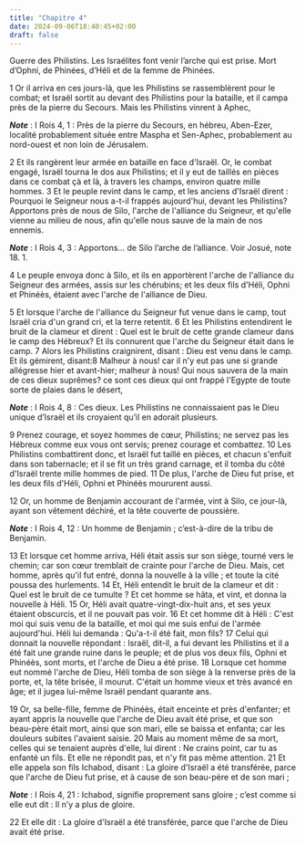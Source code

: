 ```yaml
---
title: "Chapitre 4"
date: 2024-09-06T18:40:45+02:00
draft: false
---
```



Guerre des Philistins.
Les Israélites font venir l’arche qui est prise.
Mort d’Ophni, de Phinées, d’Héli et de la femme de Phinées.


1 Or il arriva en ces jours-là, que les Philistins se rassemblèrent pour le combat; et Israël sortit au devant des Philistins pour la bataille, et il campa près de la pierre du Secours. Mais les Philistins vinrent à Aphec,

***Note*** :  I Rois 4, 1 : Près de la pierre du Secours, en hébreu, Aben-Ezer, localité probablement située entre Maspha et Sen-Aphec, probablement au nord-ouest et non loin de Jérusalem.


2 Et ils rangèrent leur armée en bataille en face d'Israël. Or, le combat engagé, Israël tourna le dos aux Philistins; et il y eut de taillés en pièces dans ce combat çà et là, à travers les champs, environ quatre mille hommes. 3 Et le peuple revint dans le camp, et les anciens d'Israël dirent : Pourquoi le Seigneur nous a-t-il frappés aujourd'hui, devant les Philistins? Apportons près de nous de Silo, l'arche de l'alliance du Seigneur, et qu'elle vienne au milieu de nous, afin qu'elle nous sauve de la main de nos ennemis.

***Note*** :  I Rois 4, 3 : Apportons… de Silo l’arche de l’alliance. Voir Josué, note 18. 1.

4 Le peuple envoya donc à Silo, et ils en apportèrent l'arche de l'alliance du Seigneur des armées, assis sur les chérubins; et les deux fils d'Héli, Ophni et Phinéès, étaient avec l'arche de l'alliance de Dieu.


5 Et lorsque l'arche de l'alliance du Seigneur fut venue dans le camp, tout Israël cria d'un grand cri, et la terre retentit. 6 Et les Philistins entendirent le bruit de la clameur et dirent : Quel est le bruit de cette grande clameur dans le camp des Hébreux? Et ils connurent que l'arche du Seigneur était dans le camp. 7 Alors les Philistins craignirent, disant : Dieu est venu dans le camp. Et ils gémirent, disant:8 Malheur à nous! car il n'y eut pas une si grande allégresse hier et avant-hier; malheur à nous! Qui nous sauvera de la main de ces dieux suprêmes? ce sont ces dieux qui ont frappé l'Egypte de toute sorte de plaies dans le désert,

***Note*** :  I Rois 4, 8 : Ces dieux. Les Philistins ne connaissaient pas le Dieu unique d’Israël et ils croyaient qu’il en adorait plusieurs.

9 Prenez courage, et soyez hommes de cœur, Philistins; ne servez pas les Hébreux comme eux vous ont servis; prenez courage et combattez. 10 Les Philistins combattirent donc, et Israël fut taillé en pièces, et chacun s'enfuit dans son tabernacle; et il se fit un très grand carnage, et il tomba du côté d'Israël trente mille hommes de pied. 11 De plus, l'arche de Dieu fut prise, et les deux fils d'Héli, Ophni et Phinéès moururent aussi.


12 Or, un homme de Benjamin accourant de l'armée, vint à Silo, ce jour-là, ayant son vêtement déchiré, et la tête couverte de poussière.

***Note*** :  I Rois 4, 12 : Un homme de Benjamin ; c’est-à-dire de la tribu de Benjamin.

13 Et lorsque cet homme arriva, Héli était assis sur son siège, tourné vers le chemin; car son cœur tremblait de crainte pour l'arche de Dieu. Mais, cet homme, après qu'il fut entré, donna la nouvelle à la ville ; et toute la cité poussa des hurlements. 14 Et, Héli entendit le bruit de la clameur et dit : Quel est le bruit de ce tumulte ? Et cet homme se hâta, et vint, et donna la nouvelle à Héli. 15 Or, Héli avait quatre-vingt-dix-huit ans, et ses yeux étaient obscurcis, et il ne pouvait pas voir. 16 Et cet homme dit à Héli : C'est moi qui suis venu de la bataille, et moi qui me suis enfui de l'armée aujourd'hui. Héli lui demanda : Qu'a-t-il été fait, mon fils? 17 Celui qui donnait la nouvelle répondant : Israël, dit-il, a fui devant les Philistins et il a été fait une grande ruine dans le peuple; et de plus vos deux fils, Ophni et Phinéès, sont morts, et l'arche de Dieu a été prise. 18 Lorsque cet homme eut nommé l'arche de Dieu, Héli tomba de son siège à la renverse près de la porte, et, la tête brisée, il
mourut. C'était un homme vieux et très avancé en âge; et il jugea lui-même Israël pendant quarante ans.


19 Or, sa belle-fille, femme de Phinéès, était enceinte et près d'enfanter; et ayant appris la nouvelle que l'arche de Dieu avait été prise, et que son beau-père était mort, ainsi que son mari, elle se baissa et enfanta; car les douleurs subites l'avaient saisie. 20 Mais au moment même de sa mort, celles qui se tenaient auprès d'elle, lui dirent : Ne crains point, car tu as enfanté un fils. Et elle ne répondit pas, et n'y fit pas même attention. 21 Et elle appela son fils Ichabod, disant : La gloire d'Israël a été transférée, parce que l'arche de Dieu fut prise, et à cause de son beau-père et de son mari ;

***Note*** :  I Rois 4, 21 : Ichabod, signifie proprement sans gloire ; c’est comme si elle eut dit : Il n’y a plus de gloire.

22 Et elle dit : La gloire d'Israël a été transférée, parce que l'arche de Dieu avait été prise.

